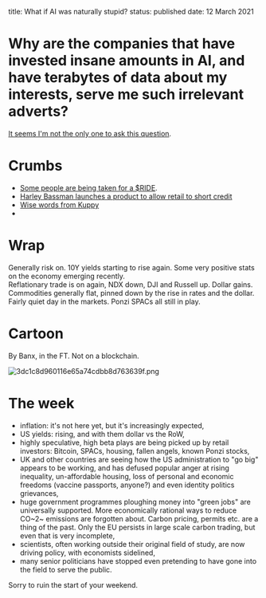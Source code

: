 title: What if AI was naturally stupid?
status: published
date: 12 March 2021

# Why are the companies that have invested insane amounts in AI, and have terabytes of data about my interests, serve me such irrelevant adverts?

[It seems I'm not the only one to ask this question](https://www.ft.com/content/b013d9a2-c69d-4c17-aaeb-020eb2e33403).

# Crumbs

- [Some people are being taken for a $RIDE](https://hindenburgresearch.com/lordstown/).
- [Harley Bassman launches a product to allow retail to short credit]({filename}Harley_Bassman_Credit.md)
- [Wise words from Kuppy](https://adventuresincapitalism.com/2020/08/05/stop-shorting-project-zimbabwe/)
- 

# Wrap

Generally risk on.  10Y yields starting to rise again. Some very positive stats on the economy emerging recently.  
Reflationary trade is on again, NDX down, DJI and Russell up. 
Dollar gains.
Commodities generally flat, pinned down by the rise in rates and the dollar. 
Fairly quiet day in the markets.
Ponzi SPACs all still in play.

# Cartoon 

By Banx, in the FT. Not on a blockchain.

![3dc1c8d960116e65a74cdbb8d763639f.png]({attach}3dc1c8d960116e65a74cdbb8d763639f.png)

# The week

- inflation: it's not here yet, but it's increasingly expected,
- US yields: rising, and with them dollar vs the RoW,
- highly speculative, high beta plays are being picked up by retail investors: Bitcoin, SPACs, housing, fallen angels, known Ponzi stocks,
- UK and other countries are seeing how the US administration to "go big" appears to be working, and has defused popular anger at rising inequality, un-affordable housing, loss of personal and economic freedoms (vaccine passports, anyone?) and even identity politics grievances,
- huge government programmes ploughing money into "green jobs" are universally supported. More economically rational ways to reduce CO~2~ emissions are forgotten about. Carbon pricing, permits etc. are a thing of the past. Only the EU persists in large scale carbon trading, but even that is very incomplete,
- scientists, often working outside their original field of study, are now driving policy, with economists sidelined,
- many senior politicians have stopped even pretending to have gone into the field to serve the public.

Sorry to ruin the start of your weekend.

